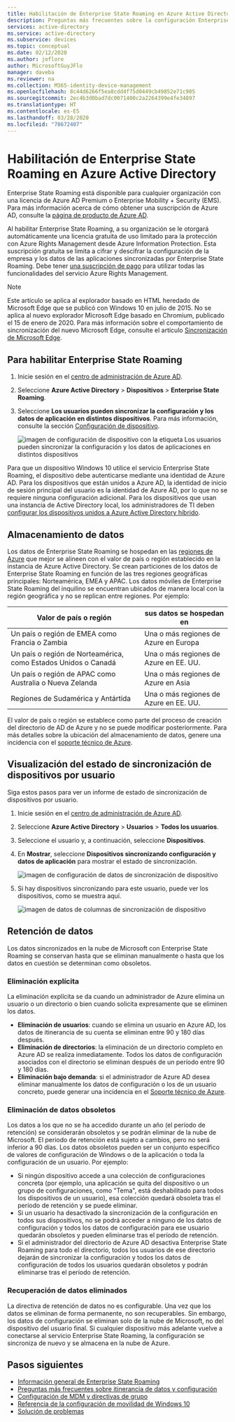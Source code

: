 ```yaml
---
title: Habilitación de Enterprise State Roaming en Azure Active Directory
description: Preguntas más frecuentes sobre la configuración Enterprise State Roaming en dispositivos de Windows.
services: active-directory
ms.service: active-directory
ms.subservice: devices
ms.topic: conceptual
ms.date: 02/12/2020
ms.author: joflore
author: MicrosoftGuyJFlo
manager: daveba
ms.reviewer: na
ms.collection: M365-identity-device-management
ms.openlocfilehash: 8c44d6266f5ea8cdd4f75d0449cb49852e71c905
ms.sourcegitcommit: 2ec4b3d0bad7dc0071400c2a2264399e4fe34897
ms.translationtype: HT
ms.contentlocale: es-ES
ms.lasthandoff: 03/28/2020
ms.locfileid: "78672407"
---
```

# <a name="enable-enterprise-state-roaming-in-azure-active-directory"></a>Habilitación de Enterprise State Roaming en Azure Active Directory

Enterprise State Roaming está disponible para cualquier organización con una licencia de Azure AD Premium o Enterprise Mobility + Security (EMS). Para más información acerca de cómo obtener una suscripción de Azure AD, consulte la [página de producto de Azure AD](https://azure.microsoft.com/services/active-directory).

Al habilitar Enterprise State Roaming, a su organización se le otorgará automáticamente una licencia gratuita de uso limitado para la protección con Azure Rights Management desde Azure Information Protection. Esta suscripción gratuita se limita a cifrar y descifrar la configuración de la empresa y los datos de las aplicaciones sincronizadas por Enterprise State Roaming. Debe tener [una suscripción de pago](https://azure.microsoft.com/pricing/details/information-protection/) para utilizar todas las funcionalidades del servicio Azure Rights Management.

> [!NOTE]
> Este artículo se aplica al explorador basado en HTML heredado de Microsoft Edge que se publicó con Windows 10 en julio de 2015. No se aplica al nuevo explorador Microsoft Edge basado en Chromium, publicado el 15 de enero de 2020. Para más información sobre el comportamiento de sincronización del nuevo Microsoft Edge, consulte el artículo [Sincronización de Microsoft Edge](/deployedge/microsoft-edge-enterprise-sync).

## <a name="to-enable-enterprise-state-roaming"></a>Para habilitar Enterprise State Roaming

1. Inicie sesión en el [centro de administración de Azure AD](https://aad.portal.azure.com/).
1. Seleccione **Azure Active Directory** &gt; **Dispositivos** &gt; **Enterprise State Roaming**.
1. Seleccione **Los usuarios pueden sincronizar la configuración y los datos de aplicación en distintos dispositivos**. Para más información, consulte la sección [Configuración de dispositivo](/azure/active-directory/device-management-azure-portal).
  
   ![imagen de configuración de dispositivo con la etiqueta Los usuarios pueden sincronizar la configuración y los datos de aplicaciones en distintos dispositivos](./media/enterprise-state-roaming-enable/device-settings.png)
  
Para que un dispositivo Windows 10 utilice el servicio Enterprise State Roaming, el dispositivo debe autenticarse mediante una identidad de Azure AD. Para los dispositivos que están unidos a Azure AD, la identidad de inicio de sesión principal del usuario es la identidad de Azure AD, por lo que no se requiere ninguna configuración adicional. Para los dispositivos que usan una instancia de Active Directory local, los administradores de TI deben [configurar los dispositivos unidos a Azure Active Directory híbrido](hybrid-azuread-join-manual-steps.md). 

## <a name="data-storage"></a>Almacenamiento de datos

Los datos de Enterprise State Roaming se hospedan en las [regiones de Azure](https://azure.microsoft.com/regions/) que mejor se alineen con el valor de país o región establecido en la instancia de Azure Active Directory. Se crean particiones de los datos de Enterprise State Roaming en función de las tres regiones geográficas principales: Norteamérica, EMEA y APAC. Los datos móviles de Enterprise State Roaming del inquilino se encuentran ubicados de manera local con la región geográfica y no se replican entre regiones.  Por ejemplo:

| Valor de país o región | sus datos se hospedan en |
| -------------------- | ------------------------ |
| Un país o región de EMEA como Francia o Zambia | Una o más regiones de Azure en Europa |
| Un país o región de Norteamérica, como Estados Unidos o Canadá | Una o más regiones de Azure en EE. UU. |
| Un país o región de APAC como Australia o Nueva Zelanda | Una o más regiones de Azure en Asia |
| Regiones de Sudamérica y Antártida | Una o más regiones de Azure en EE. UU. |

El valor de país o región se establece como parte del proceso de creación del directorio de AD de Azure y no se puede modificar posteriormente. Para más detalles sobre la ubicación del almacenamiento de datos, genere una incidencia con el [soporte técnico de Azure](https://azure.microsoft.com/support/options/).

## <a name="view-per-user-device-sync-status"></a>Visualización del estado de sincronización de dispositivos por usuario

Siga estos pasos para ver un informe de estado de sincronización de dispositivos por usuario.

1. Inicie sesión en el [centro de administración de Azure AD](https://aad.portal.azure.com/).
1. Seleccione **Azure Active Directory** &gt; **Usuarios** &gt; **Todos los usuarios**.
1. Seleccione el usuario y, a continuación, seleccione **Dispositivos**.
1. En **Mostrar**, seleccione **Dispositivos sincronizando configuración y datos de aplicación** para mostrar el estado de sincronización.
  
   ![imagen de configuración de datos de sincronización de dispositivo](./media/enterprise-state-roaming-enable/sync-status.png)
  
1. Si hay dispositivos sincronizando para este usuario, puede ver los dispositivos, como se muestra aquí.
  
   ![imagen de datos de columnas de sincronización de dispositivo](./media/enterprise-state-roaming-enable/device-status-row.png)

## <a name="data-retention"></a>Retención de datos

Los datos sincronizados en la nube de Microsoft con Enterprise State Roaming se conservan hasta que se eliminan manualmente o hasta que los datos en cuestión se determinan como obsoletos. 

### <a name="explicit-deletion"></a>Eliminación explícita

La eliminación explícita se da cuando un administrador de Azure elimina un usuario o un directorio o bien cuando solicita expresamente que se eliminen los datos.

* **Eliminación de usuarios**: cuando se elimina un usuario en Azure AD, los datos de itinerancia de su cuenta se eliminan entre 90 y 180 días después. 
* **Eliminación de directorios**: la eliminación de un directorio completo en Azure AD se realiza inmediatamente. Todos los datos de configuración asociados con el directorio se eliminan después de un período entre 90 y 180 días. 
* **Eliminación bajo demanda**: si el administrador de Azure AD desea eliminar manualmente los datos de configuración o los de un usuario concreto, puede generar una incidencia en el [Soporte técnico de Azure](https://azure.microsoft.com/support/). 

### <a name="stale-data-deletion"></a>Eliminación de datos obsoletos

Los datos a los que no se ha accedido durante un año (el período de retención) se considerarán obsoletos y se podrán eliminar de la nube de Microsoft. El periodo de retención está sujeto a cambios, pero no será inferior a 90 días. Los datos obsoletos pueden ser un conjunto específico de valores de configuración de Windows o de la aplicación o toda la configuración de un usuario. Por ejemplo:

* Si ningún dispositivo accede a una colección de configuraciones concreta (por ejemplo, una aplicación se quita del dispositivo o un grupo de configuraciones, como "Tema", está deshabilitado para todos los dispositivos de un usuario), esa colección quedará obsoleta tras el período de retención y se puede eliminar. 
* Si un usuario ha desactivado la sincronización de la configuración en todos sus dispositivos, no se podrá acceder a ninguno de los datos de configuración y todos los datos de configuración para ese usuario quedarán obsoletos y pueden eliminarse tras el período de retención. 
* Si el administrador del directorio de Azure AD desactiva Enterprise State Roaming para todo el directorio, todos los usuarios de ese directorio dejarán de sincronizar la configuración y todos los datos de configuración de todos los usuarios quedarán obsoletos y podrán eliminarse tras el período de retención. 

### <a name="deleted-data-recovery"></a>Recuperación de datos eliminados

La directiva de retención de datos no es configurable. Una vez que los datos se eliminan de forma permanente, no son recuperables. Sin embargo, los datos de configuración se eliminan solo de la nube de Microsoft, no del dispositivo del usuario final. Si cualquier dispositivo más adelante vuelve a conectarse al servicio Enterprise State Roaming, la configuración se sincroniza de nuevo y se almacena en la nube de Azure.

## <a name="next-steps"></a>Pasos siguientes

* [Información general de Enterprise State Roaming](enterprise-state-roaming-overview.md)
* [Preguntas más frecuentes sobre itinerancia de datos y configuración](enterprise-state-roaming-faqs.md)
* [Configuración de MDM y directivas de grupo](enterprise-state-roaming-group-policy-settings.md)
* [Referencia de la configuración de movilidad de Windows 10](enterprise-state-roaming-windows-settings-reference.md)
* [Solución de problemas](enterprise-state-roaming-troubleshooting.md)
